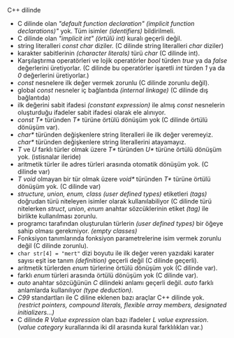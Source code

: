 C++ dilinde
+ C dilinde olan _"default function declaration" (implicit function declarations)"_ yok. Tüm isimler _(identifiers)_ bildirilmeli.
+ C dilinde olan _"implicit int"_ _(örtülü int)_ kuralı geçerli değil. 
+ string literalleri _const char_ diziler. (C dilinde string literalleri _char_ diziler)
+ karakter sabitlerinin _(character literals)_ türü _char_ (C dilinde int).
+ Karşılaştırma operatörleri ve lojik operatörler _bool_ türden _true_ ya da _false_ değerlerini üretiyorlar. (C dilinde bu operatörler işaretli _int_ türden _1_ ya da _0_ değerlerini üretiyorlar.)
+ _const_ nesnelere ilk değer vermek zorunlu (C dilinde zorunlu değil).
+ global _const_ nesneler iç bağlantıda _(internal linkage)_ (C dilinde dış bağlantıda)
+ ilk değerini sabit ifadesi _(constant expression)_ ile almış _const_ nesnelerin oluşturduğu ifadeler sabit ifadesi olarak ele alınıyor.
+ _const T*_ türünden _T*_ türüne örtülü dönüşüm yok (C dilinde örtülü dönüşüm var).
+ _char*_ türünden değişkenlere string literalleri ile ilk değer veremeyiz. _char*_ türünden değişkenlere string literallerini atayamayız.
+ _T_ ve _U_ farklı türler olmak üzere _T*_ türünden _U*_ türüne örtülü dönüşüm yok. (istisnalar ileride)
+ aritmetik türler ile adres türleri arasında otomatik dönüşüm yok. (C dilinde var)
+ _T_ _void_ olmayan bir tür olmak üzere _void*_ türünden _T*_ türüne örtülü dönüşüm yok. (C dilinde var)
+ _structure, union, enum, class (user defined types)_ etiketleri _(tags)_ doğrudan türü niteleyen isimler olarak kullanılabiliyor (C dilinde türü nitelerken _struct_, _union_, _enum_ anahtar sözcüklerinin etiket _(tag)_ ile birlikte kullanılması zorunlu.
+ programcı tarafından oluşturulan türlerin _(user defined types)_ bir öğeye sahip olması gerekmiyor. _(empty classes)_
+ Fonksiyon tanımlarında fonksiyon parametrelerine isim vermek zorunlu değil (C dilinde zorunlu).
+ ```char str[4] = "mert"``` dizi boyutu ile ilk değer veren yazıdaki karater sayısı eşit ise tanım _(definition)_ geçerli değil (C dilinde geçerli).
+ aritmetik türlerden _enum_ türlerine örtülü dönüşüm yok (C dilinde var).
+ farklı _enum_ türleri arasında örtülü dönüşüm yok (C dilinde var).
+ _auto_ anahtar sözcüğünün _C_ dilindeki anlamı geçerli değil. _auto_ farklı anlamlarda kullanılıyor _(type deduction)_.
+ _C99_ standartları ile C diline eklenen bazı araçlar C++ dilinde yok. _(restrict pointers, compound literals, flexible array members, designated initializers...)_
+ C dilinde _R Value expression_ olan bazı ifadeler _L value expression_. (_value category_ kurallarında iki dil arasında kural farklılıkları var.)




